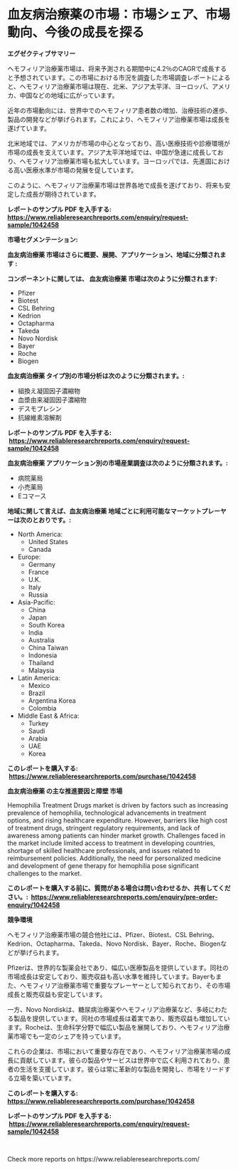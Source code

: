 <p><h1>血友病治療薬の市場：市場シェア、市場動向、今後の成長を探る</h1></p><p><strong>エグゼクティブサマリー</strong></p>
<p><p>ヘモフィリア治療薬市場は、将来予測される期間中に4.2％のCAGRで成長すると予想されています。この市場における市況を調査した市場調査レポートによると、ヘモフィリア治療薬市場は現在、北米、アジア太平洋、ヨーロッパ、アメリカ、中国などの地域に広がっています。</p><p>近年の市場動向には、世界中でのヘモフィリア患者数の増加、治療技術の進歩、製品の開発などが挙げられます。これにより、ヘモフィリア治療薬市場は成長を遂げています。</p><p>北米地域では、アメリカが市場の中心となっており、高い医療技術や診療環境が市場の成長を支えています。アジア太平洋地域では、中国が急速に成長しており、ヘモフィリア治療薬市場も拡大しています。ヨーロッパでは、先進国における高い医療水準が市場の発展を促しています。</p><p>このように、ヘモフィリア治療薬市場は世界各地で成長を遂げており、将来も安定した成長が期待されています。</p></p>
<p><strong>レポートのサンプル PDF を入手する: <a href="https://www.reliableresearchreports.com/enquiry/request-sample/1042458">https://www.reliableresearchreports.com/enquiry/request-sample/1042458</a></strong></p>
<p><strong>市場セグメンテーション:</strong></p>
<p><strong> 血友病治療薬 市場はさらに概要、展開、アプリケーション、地域に分類されます :</strong></p>
<p><strong>コンポーネントに関しては、 血友病治療薬 市場は次のように分類されます: &nbsp;</strong></p>
<p><ul><li>Pfizer</li><li>Biotest</li><li>CSL Behring</li><li>Kedrion</li><li>Octapharma</li><li>Takeda</li><li>Novo Nordisk</li><li>Bayer</li><li>Roche</li><li>Biogen</li></ul></p>
<p><strong> 血友病治療薬 タイプ別の市場分析は次のように分類されます。:</strong></p>
<p><ul><li>組換え凝固因子濃縮物</li><li>血漿由来凝固因子濃縮物</li><li>デスモプレシン</li><li>抗線維素溶解剤</li></ul></p>
<p><strong>レポートのサンプル PDF を入手する: &nbsp;<a href="https://www.reliableresearchreports.com/enquiry/request-sample/1042458">https://www.reliableresearchreports.com/enquiry/request-sample/1042458</a></strong></p>
<p><strong> 血友病治療薬 アプリケーション別の市場産業調査は次のように分類されます。:</strong></p>
<p><ul><li>病院薬局</li><li>小売薬局</li><li>Eコマース</li></ul></p>
<p><strong>地域に関して言えば、血友病治療薬 地域ごとに利用可能なマーケットプレーヤーは次のとおりです。:</strong></p>
<p><ul>
    <li>
        North America:
        <ul>
            <li>United States</li>
            <li>Canada</li>
        </ul>
    </li>
    <li>
        Europe:
        <ul>
            <li>Germany</li>
            <li>France</li>
            <li>U.K.</li>
            <li>Italy</li>
            <li>Russia</li>
        </ul>
    </li>
    <li>
        Asia-Pacific:
        <ul>
            <li>China</li>
            <li>Japan</li>
            <li>South Korea</li>
            <li>India</li>
            <li>Australia</li>
            <li>China Taiwan</li>
            <li>Indonesia</li>
            <li>Thailand</li>
            <li>Malaysia</li>
        </ul>
    </li>
    <li>
        Latin America:
        <ul>
            <li>Mexico</li>
            <li>Brazil</li>
            <li>Argentina Korea</li>
            <li>Colombia</li>
        </ul>
    </li>
    <li>
        Middle East & Africa:
        <ul>
            <li>Turkey</li>
            <li>Saudi</li>
            <li>Arabia</li>
            <li>UAE</li>
            <li>Korea</li>
        </ul>
    </li>
    </ul></p>
<p><strong>このレポートを購入する: &nbsp;<a href="https://www.reliableresearchreports.com/purchase/1042458">https://www.reliableresearchreports.com/purchase/1042458</a></strong></p>
<p><strong>血友病治療薬 の主な推進要因と障壁 市場</strong></p>
<p><p>Hemophilia Treatment Drugs market is driven by factors such as increasing prevalence of hemophilia, technological advancements in treatment options, and rising healthcare expenditure. However, barriers like high cost of treatment drugs, stringent regulatory requirements, and lack of awareness among patients can hinder market growth. Challenges faced in the market include limited access to treatment in developing countries, shortage of skilled healthcare professionals, and issues related to reimbursement policies. Additionally, the need for personalized medicine and development of gene therapy for hemophilia pose significant challenges to the market.</p></p>
<p><strong>このレポートを購入する前に、質問がある場合は問い合わせるか、共有してください。:&nbsp; <a href="https://www.reliableresearchreports.com/enquiry/pre-order-enquiry/1042458">https://www.reliableresearchreports.com/enquiry/pre-order-enquiry/1042458</a></strong></p>
<p><strong>競争環境</strong></p>
<p><p>ヘモフィリア治療薬市場の競合他社には、Pfizer、Biotest、CSL Behring、Kedrion、Octapharma、Takeda、Novo Nordisk、Bayer、Roche、Biogenなどが挙げられます。</p><p>Pfizerは、世界的な製薬会社であり、幅広い医療製品を提供しています。同社の市場成長は安定しており、販売収益も高い水準を維持しています。Bayerもまた、ヘモフィリア治療薬市場で重要なプレーヤーとして知られており、その市場成長と販売収益も安定しています。</p><p>一方、Novo Nordiskは、糖尿病治療薬やヘモフィリア治療薬など、多岐にわたる製品を提供しています。同社の市場成長は着実であり、販売収益も増加しています。Rocheは、生命科学分野で幅広い製品を展開しており、ヘモフィリア治療薬市場でも一定のシェアを持っています。</p><p>これらの企業は、市場において重要な存在であり、ヘモフィリア治療薬市場の成長に貢献しています。彼らの製品やサービスは世界中で広く利用されており、患者の生活を支援しています。彼らは常に革新的な製品を開発し、市場をリードする立場を築いています。</p></p>
<p><strong>このレポートを購入する: &nbsp; <a href="https://www.reliableresearchreports.com/purchase/1042458">https://www.reliableresearchreports.com/purchase/1042458</a></strong></p>
<p><strong>レポートのサンプル PDF を入手する: &nbsp;<a href="https://www.reliableresearchreports.com/enquiry/request-sample/1042458">https://www.reliableresearchreports.com/enquiry/request-sample/1042458</a></strong><strong></strong></p>
<p>&nbsp;</p>
<p>Check more reports on https://www.reliableresearchreports.com/</p>